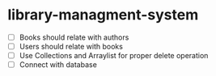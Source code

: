 # library-managment-system
- [ ] Books should relate with authors
- [ ] Users should relate with books
- [ ] Use Collections and Arraylist for proper delete operation
- [ ] Connect with database